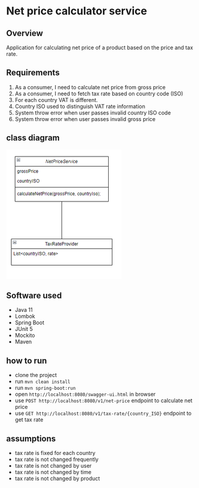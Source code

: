 # Net price calculator service

## Overview
Application for calculating net price of a product based on the price and tax rate.

## Requirements
1. As a consumer, I need to calculate net price from gross price
2. As a consumer, I need to fetch tax rate based on country code (ISO)
3. For each country VAT is different.
4. Country ISO used to distinguish VAT rate information
5. System throw error when user passes invalid country ISO code
6. System throw error when user passes invalid gross price

## class diagram
![img.png](img.png)

## Software used
- Java 11
- Lombok
- Spring Boot
- JUnit 5
- Mockito
- Maven

## how to run
- clone the project
- run `mvn clean install`
- run `mvn spring-boot:run`
- open `http://localhost:8080/swagger-ui.html` in browser
- use `POST http://localhost:8080/v1/net-price` endpoint to calculate net price
- use `GET http://localhost:8080/v1/tax-rate/{country_ISO}` endpoint to get tax rate

## assumptions
- tax rate is fixed for each country
- tax rate is not changed frequently
- tax rate is not changed by user
- tax rate is not changed by time
- tax rate is not changed by product
